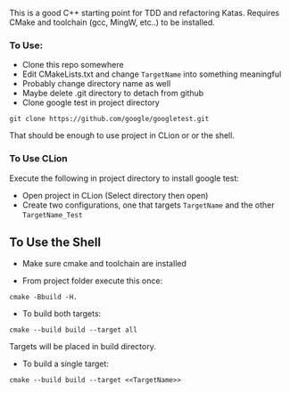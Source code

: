 
This is a good C++ starting point for TDD and refactoring Katas. Requires CMake and toolchain (gcc, MingW, etc..) to be installed.

### To Use:
- Clone this repo somewhere
- Edit CMakeLists.txt and change `TargetName` into something meaningful
- Probably change directory name as well
- Maybe delete .git directory to detach from github
- Clone google test in project directory
```
git clone https://github.com/google/googletest.git
```
That should be enough to use project in CLion or or the shell.

### To Use CLion

Execute the following in project directory to install google test:
- Open project in CLion (Select directory then open)
- Create two configurations, one that targets `TargetName` and the other `TargetName_Test`

## To Use the Shell
- Make sure cmake and toolchain are installed

- From project folder execute this once:
```
cmake -Bbuild -H.
```

- To build both targets: 
```
cmake --build build --target all
```
Targets will be placed in build directory.

- To build a single target:
```
cmake --build build --target <<TargetName>>
```
